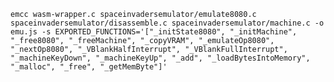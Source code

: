 ` emcc wasm-wrapper.c spaceinvadersemulator/emulate8080.c spaceinvadersemulator/disassemble.c spaceinvadersemulator/machine.c -o emu.js -s EXPORTED_FUNCTIONS='["_initState8080", "_initMachine", "_free8080", "_freeMachine", "_copyVRAM", "_emulateOp8080", "_nextOp8080", "_VBlankHalfInterrupt", "_VBlankFullInterrupt", "_machineKeyDown", "_machineKeyUp", "_add", "_loadBytesIntoMemory", "_malloc", "_free", "_getMemByte"]' `
